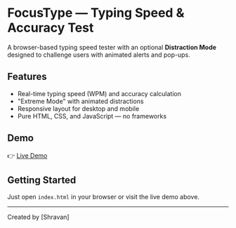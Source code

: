# FocusType — Typing Speed & Accuracy Test

A browser-based typing speed tester with an optional **Distraction Mode** designed to challenge users with animated alerts and pop-ups.

## Features
- Real-time typing speed (WPM) and accuracy calculation
- "Extreme Mode" with animated distractions
- Responsive layout for desktop and mobile
- Pure HTML, CSS, and JavaScript — no frameworks

## Demo
👉 [Live Demo](https://your-username.github.io/FocusType/)


## Getting Started
Just open `index.html` in your browser or visit the live demo above.

---

Created by [Shravan]
